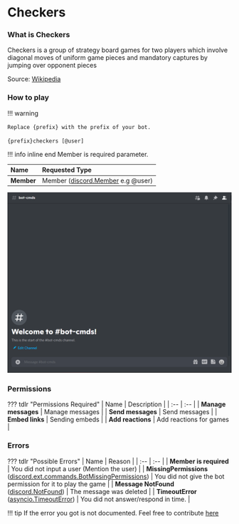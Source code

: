 # Checkers

### What is Checkers

Checkers is a group of strategy board games for two players which involve diagonal moves of uniform game pieces and mandatory captures by jumping over opponent pieces

Source: [Wikipedia](https://en.wikipedia.org/wiki/Checkers)

### How to play

!!! warning

    Replace {prefix} with the prefix of your bot.

`{prefix}checkers [@user]`

!!! info  inline end
    Member is required parameter.

| Name | Requested Type |
| :-- | :-- |
| **Member** | Member ([discord.Member](https://docs.pycord.dev/en/master/api.html?highlight=member#discord.Member) e.g @user) |

![Sample](../src/screenshots/checkers.gif)

### Permissions

??? tdlr "Permissions Required"
    | Name | Description |
    | :-- | :-- |
    | **Manage messages** | Manage messages |
    | **Send messages** | Send messages |
    | **Embed links** | Sending embeds |
    | **Add reactions** | Add reactions for games |

### Errors

??? tdlr "Possible Errors"
    | Name | Reason |
    | :-- | :-- |
    | **Member is required** | You did not input a user (Mention the user) |
    | **MissingPermissions** ([discord.ext.commands.BotMissingPermissions](https://docs.pycord.dev/en/master/ext/commands/api.html?highlight=missing#discord.ext.commands.BotMissingPermissions)) | You did not give the bot permission for it to play the game |
    | **Message NotFound** ([discord.NotFound](https://docs.pycord.dev/en/master/api.html?highlight=notfound#discord.NotFound)) | The message was deleted |
    | **TimeoutError** ([asyncio.TimeoutError](https://docs.python.org/3/library/asyncio-exceptions.html?highlight=timeouterror#asyncio.TimeoutError)) | You did not answer/respond in time. |

!!! tip
    If the error you got is not documented. Feel free to contribute [here](https://github.com/andrewthederp/Disgames/docs/mixins/checkers.md)
